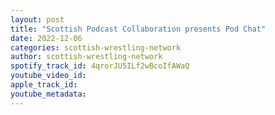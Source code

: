```yaml
---
layout: post
title: "Scottish Podcast Collaboration presents Pod Chat"
date: 2022-12-06
categories: scottish-wrestling-network
author: scottish-wrestling-network
spotify_track_id: 4qrorJU5ILf2wBcoIfAWaQ
youtube_video_id: 
apple_track_id: 
youtube_metadata: 
---
```

